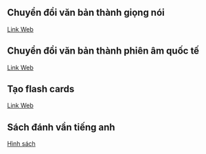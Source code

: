 ## Chuyển đổi văn bản thành giọng nói
[Link Web](https://soundoftext.com/)

## Chuyển đổi văn bản thành phiên âm quốc tế
[Link Web](https://tophonetics.com/)

## Tạo flash cards
[Link Web](https://apps.ankiweb.net/)

## Sách đánh vần tiếng anh
[Hình sách](https://github.com/duyenqa/Learn-English/blob/main/images/sach.png "Đánh vần tiếng anh")
